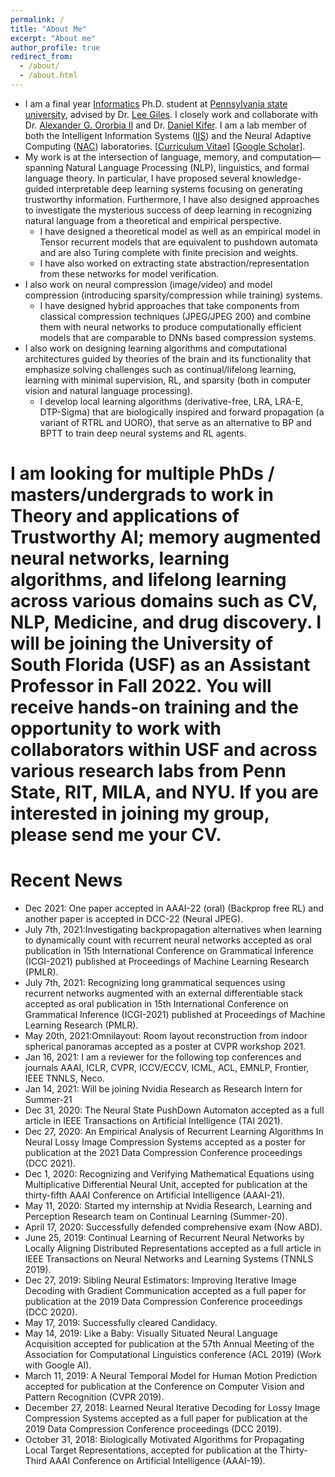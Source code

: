 ```yaml
---
permalink: /
title: "About Me"
excerpt: "About me"
author_profile: true
redirect_from: 
  - /about/
  - /about.html
---
```


* I am a final year [Informatics](https://ist.psu.edu/) Ph.D. student at [Pennsylvania state university](https://www.psu.edu/), advised by Dr. [Lee Giles](https://clgiles.ist.psu.edu/). I closely work and collaborate with Dr. [Alexander G. Ororbia II](https://www.cs.rit.edu/~ago/) and Dr. [Daniel Kifer](http://www.cse.psu.edu/~duk17/). I am a lab member of both the Intelligent Information Systems ([IIS](http://iis.ist.psu.edu/)) and the Neural Adaptive Computing ([NAC](https://www.cs.rit.edu/~ago/nac_lab.html)) laboratories. [[Curriculum Vitae](http://ankurmali.github.io/files/Curriculum_Vitae.pdf)] [[Google Scholar](https://scholar.google.co.in/citations?user=ogxlzgcAAAAJ&hl=en)].
* My work is at the intersection of language, memory, and computation—spanning Natural Language Processing (NLP), linguistics, and formal language theory. In particular, I have proposed several knowledge-guided interpretable deep learning systems focusing on generating trustworthy information. Furthermore, I have also designed approaches to investigate the mysterious success of deep learning in recognizing natural language from a theoretical and empirical perspective.
  * I have designed a theoretical model as well as an empirical model in Tensor recurrent models that are equivalent to pushdown automata and are also Turing complete with finite precision and weights.
  * I have also worked on extracting state abstraction/representation from these networks for model verification.
* I also work on neural compression (image/video) and model compression (introducing sparsity/compression while training) systems.
  * I have designed hybrid approaches that take components from classical compression techniques (JPEG/JPEG 200) and combine them with neural networks to produce computationally efficient models that are comparable to DNNs based compression systems.
* I also work on designing learning algorithms and computational architectures guided by theories of the brain and its functionality that emphasize solving challenges such as continual/lifelong learning, learning with minimal supervision, RL, and sparsity (both in computer vision and natural language processing).
  * I develop local learning algorithms (derivative-free, LRA, LRA-E, DTP-Sigma) that are biologically inspired and forward propagation (a variant of RTRL and UORO), that serve as an alternative to BP and BPTT to train deep neural systems and RL agents.

# I am looking for multiple PhDs / masters/undergrads to work in Theory and applications of Trustworthy AI; memory augmented neural networks, learning algorithms, and lifelong learning across various domains such as CV, NLP, Medicine, and drug discovery. I will be joining the University of South Florida (USF) as an Assistant Professor in Fall 2022. You will receive hands-on training and the opportunity to work with collaborators within USF and across various research labs from Penn State, RIT, MILA, and NYU. If you are interested in joining my group, please send me your CV.

        
# Recent News
* Dec 2021: One paper accepted in AAAI-22 (oral) (Backprop free RL) and another paper is accepted in DCC-22 (Neural JPEG).
* July 7th, 2021:Investigating backpropagation alternatives when learning to dynamically count with recurrent neural networks accepted as oral publication in  15th International Conference on Grammatical Inference (ICGI-2021) published at Proceedings of Machine Learning Research (PMLR).
* July 7th, 2021: Recognizing long grammatical sequences using recurrent networks augmented with an external differentiable stack accepted as oral publication in  15th International Conference on Grammatical Inference (ICGI-2021) published at Proceedings of Machine Learning Research (PMLR).
* May 20th, 2021:Omnilayout: Room layout reconstruction from indoor spherical panoramas accepted as a poster at CVPR workshop 2021.
* Jan 16, 2021: I am a reviewer for the following top conferences and journals AAAI, ICLR, CVPR, ICCV/ECCV, ICML, ACL, EMNLP, Frontier, IEEE TNNLS, Neco.
* Jan 14, 2021: Will be joining Nvidia Research as Research Intern for Summer-21
* Dec 31, 2020: The Neural State PushDown Automaton accepted as a full article in IEEE Transactions on Artificial Intelligence (TAI 2021).
* Dec 27, 2020: An Empirical Analysis of Recurrent Learning Algorithms In Neural Lossy Image Compression Systems accepted as a poster for publication at the 2021 Data Compression Conference proceedings (DCC 2021).
* Dec 1, 2020: Recognizing and Verifying Mathematical Equations using Multiplicative Differential Neural Unit, accepted for publication at the thirty-fifth AAAI Conference on Artificial Intelligence (AAAI-21).
* May 11, 2020: Started my internship at Nvidia Research, Learning and Perception Research team on Continual Learning (Summer-20). 
* April 17, 2020: Successfully defended comprehensive exam (Now ABD).
* June 25, 2019: Continual Learning of Recurrent Neural Networks by Locally Aligning Distributed Representations accepted as a full article in IEEE Transactions on Neural Networks and Learning Systems (TNNLS 2019).
* Dec 27, 2019: Sibling Neural Estimators: Improving Iterative Image Decoding with Gradient Communication accepted as a full paper for publication at the 2019 Data Compression Conference proceedings (DCC 2020).
* May 17, 2019: Successfully cleared Candidacy. 
* May 14, 2019: Like a Baby: Visually Situated Neural Language Acquisition accepted for publication at the 57th Annual Meeting of the Association for Computational Linguistics conference (ACL 2019) (Work with Google AI).
* March 11, 2019: A Neural Temporal Model for Human Motion Prediction accepted for publication at the Conference on Computer Vision and Pattern Recognition (CVPR 2019).
* December 27, 2018: Learned Neural Iterative Decoding for Lossy Image Compression Systems accepted as a full paper for publication at the 2019 Data Compression Conference proceedings (DCC 2019).
* October 31, 2018: Biologically Motivated Algorithms for Propagating Local Target Representations, accepted for publication at the Thirty-Third AAAI Conference on Artificial Intelligence (AAAI-19). 
